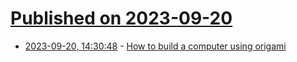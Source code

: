 # [Published on 2023-09-20](index.md)

* [2023-09-20, 14:30:48](https://lobste.rs/s/othymr/how_build_computer_using_origami) - [How to build a computer using origami](https://apieceofthepi.substack.com/p/how-to-build-a-computer-using-origami)
